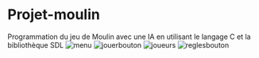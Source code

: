 # Projet-moulin
Programmation du jeu de Moulin avec une IA en utilisant le langage C et la bibliothèque SDL
![menu](https://user-images.githubusercontent.com/48438520/108236112-d0395600-7146-11eb-8369-389a4af6684f.png)
![jouerbouton](https://user-images.githubusercontent.com/48438520/108236082-c9aade80-7146-11eb-96a5-4910f47f4ccd.png)
![joueurs](https://user-images.githubusercontent.com/48438520/108236100-cf082900-7146-11eb-9b4b-7af893e429e0.png)
![reglesbouton](https://user-images.githubusercontent.com/48438520/108236858-a6346380-7147-11eb-9bfe-6b7a6cc77234.png)
